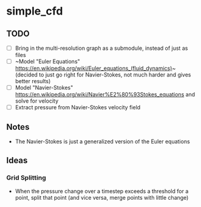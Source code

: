 # simple_cfd

## TODO
- [ ] Bring in the multi-resolution graph as a submodule, instead of just as files
- [ ] ~Model "Euler Equations" https://en.wikipedia.org/wiki/Euler_equations_(fluid_dynamics)~ (decided to just go right for Navier-Stokes, not much harder and gives better results)
- [ ] Model "Navier-Stokes" https://en.wikipedia.org/wiki/Navier%E2%80%93Stokes_equations and solve for velocity
- [ ] Extract pressure from Navier-Stokes velocity field

## Notes
- The Navier-Stokes is just a generalized version of the Euler equations

## Ideas

### Grid Splitting
- When the pressure change over a timestep exceeds a threshold for a point, split that point (and vice versa, merge points with little change)

